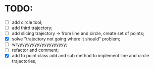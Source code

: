 # TODO:

* [ ] add circle tool;
* [ ] add third trajectory;
* [ ] add slicing trajectory -> from line and circle, create set of points;
* [x] solve "trajectory not going where it should" problem;
* [ ] wryyyyyyyyyyyyyyyyyyyy;
* [ ] refactor and comment;
* [x] add to point class add and sub method to implement line and circle trajectories;